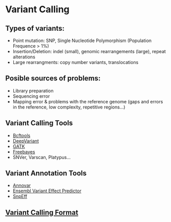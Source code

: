 # Variant Calling

## Types of variants:
* Point mutation: SNP, Single Nucleotide Polymorphism (Population Frequence > 1%)
* Insertion/Deletion: indel (small), genomic rearrangements (large), repeat alterations
* Large rearrangments: copy number variants, translocations

## Posible sources of problems:
* Library preparation
* Sequencing error
* Mapping error & problems with the reference genome (gaps and errors in the reference, low complexity, repetitive regions...)

## Variant Calling Tools
* [Bcftools](https://samtools.github.io/bcftools/bcftools.html)
* [DeepVariant](https://github.com/google/deepvariant)
* [GATK](https://gatk.broadinstitute.org/hc/en-us/articles/360035535932-Germline-short-variant-discovery-SNPs-Indels-)
* [Freebayes](https://github.com/freebayes/freebayes)
* SNVer, Varscan, Platypus...

## Variant Annotation Tools
* [Annovar](http://www.openbioinformatics.org/annovar/)
* [Ensembl Variant Effect Predictor](http://www.ensembl.org/info/docs/tools/vep/index.html)
* [SnpEff](https://pcingola.github.io/SnpEff/)

## [Variant Calling Format](https://samtools.github.io/hts-specs/VCFv4.4.pdf)
